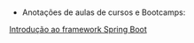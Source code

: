 # 

* Anotações de aulas de cursos e Bootcamps:

[Introdução ao framework Spring Boot](https://github.com/NaiaraSantoss/Notes-DIO/blob/master/spring-springboot/Introdu%C3%A7%C3%A3o%20ao%20framework%20Spring%20Boot.md)
